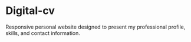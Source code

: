 # Digital-cv
Responsive personal website designed to present my professional profile, skills, and contact information.
